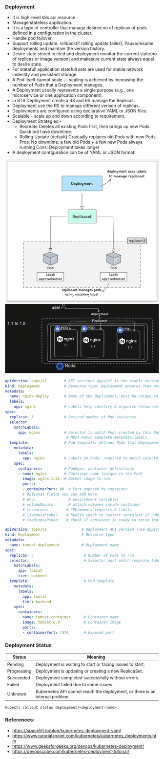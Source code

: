 ### Deployment

- It is high-level k8s api resource.
- Manage stateless application.
- It is a type of controller that manage desired no of replicas of pods defined in a configuration in the cluster.
- Handle pod failover.
- Support rolling update, rollback(if rolling update failes), Pause/resume deployments and maintain the version history.
- Desire state stored in etcd and deployment monitor the current state(no of replicas or image:version) and makesure current state always equal to desire state.
- For statefull application statefull sets are used for stable network indentity and persistent storage.
- A Pod itself cannot scale — scaling is achieved by increasing the number of Pods that a Deployment manages.
- A Deployment usually represents a single purpose (e.g., one microservice or one application component).
- In BTS Deployment create a RS and RS manage the Replicas.
- Deployment use the RS to manage different verison of replicas.
- Deployments are configured using declarative YAML or JSON files.
- Scalable - scale up and down according to requirement.
- Deployment Strategies:- 
    - Recreate
        Deletes all existing Pods first, then brings up new Pods.
        Quick but have downtime.
    - Rolling Update (default)
        Gradually replaces old Pods with new Pods.
        Pros: No downtime; a few old Pods + a few new Pods always running
        Cons: Deployment takes longer
- A deployment configuration can be of YAML or JSON format.

![Alt Text](/images/deployment.png)
![Alt Text](https://github.com/Mahin556/K8S-artifects/blob/main/images/dp1.png)

```yaml
apiVersion: apps/v1        # API version: apps/v1 is the stable version for Deployment
kind: Deployment           # Resource type: Deployment ensures Pods are created & managed
metadata:
  name: nginx-deploy       # Name of the Deployment, must be unique in the namespace
  labels:
    app: nginx             # Labels help identify & organize resources; used by selectors
spec:
  replicas: 3              # Desired number of Pod instances
  selector:
    matchLabels:
      app: nginx           # Selector to match Pods created by this Deployment
                            # MUST match template.metadata.labels
  template:                # Pod template: defines Pods that Deployment will create
    metadata:
      labels:
        app: nginx         # Labels on Pods; required to match selector for management
    spec:
      containers:          # PodSpec: container definitions
      - name: nginx        # Container name (unique in the Pod)
        image: nginx:1.21  # Docker image to run
        ports:
        - containerPort: 80  # Port exposed by container
        # Optional fields you can add here:
        # env:               # environment variables
        # volumeMounts:      # attach volumes inside container
        # resources:        # CPU/memory requests & limits
        # livenessProbe:    # health check to restart container if unhealthy
        # readinessProbe:   # check if container is ready to serve traffic

```

```yaml
apiVersion: apps/v1                # Deployment API version (use apps/v1; extensions/v1beta1 is deprecated)
kind: Deployment                   # Resource type
metadata:
  name: tomcat-deployment          # Deployment name
spec:
  replicas: 3                       # Number of Pods to run
  selector:                         # Selector must match template labels
    matchLabels:
      app: tomcat
      tier: backend
  template:                         # Pod template
    metadata:
      labels:
        app: tomcat
        tier: backend
    spec:
      containers:
      - name: tomcat-container      # Container name
        image: tomcat:8.0           # Container image
        ports:
        - containerPort: 7474       # Exposed port
```

### Deployment Status
| Status      | Meaning                                                                      |
| ----------- | ---------------------------------------------------------------------------- |
| Pending     | Deployment is waiting to start or facing issues to start.                    |
| Progressing | Deployment is updating or creating a new ReplicaSet.                         |
| Succeeded   | Deployment completed successfully without errors.                            |
| Failed      | Deployment failed due to some issues.                                        |
| Unknown     | Kubernetes API cannot reach the deployment, or there is an internal problem. |

```
kubectl rollout status deployment/<deployment-name>
```

### References:
- https://spacelift.io/blog/kubernetes-deployment-yaml
- https://www.tutorialspoint.com/kubernetes/kubernetes_deployments.htm
- https://www.geeksforgeeks.org/devops/kubernetes-deployment/
- https://devopscube.com/kubernetes-deployment-tutorial/
